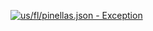 [![us/fl/pinellas.json - Exception](https://img.shields.io/badge/us/fl/pinellas.json-Exception-red)](https://github.com/openaddresses/openaddresses/tree/master/sources/us/fl/pinellas.json)